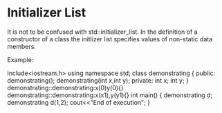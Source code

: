 # Initializer List 
It is not to be confused with std::initializer_list. In the definition of a constructor of a class the initlizer list specifies values of non-static data members. 

Example:

include<iostream.h>
using namespace std;
class demonstrating
{
public:
demonstrating();
demonstrating(int x,int y);
private:
int x;
int y;
}
demonstrating::demonstrating:x(0)y(0){}
demonstrating::demonstrating:x(x1),y(y1){}
int main()
{
demonstrating d;
demonstrating d(1,2);
cout<<"End of execution";
}
